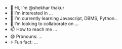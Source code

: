 - 👋 Hi, I’m @shekhar thakur
- 👀 I’m interested in ...
- 🌱 I’m currently learning Javascript, DBMS, Python..
- 💞️ I’m looking to collaborate on ...
- 📫 How to reach me ...
- 😄 Pronouns: ...
- ⚡ Fun fact: ...

<!---
shekharsinghthakur/shekharsinghthakur is a ✨ special ✨ repository because its `README.md` (this file) appears on your GitHub profile.
You can click the Preview link to take a look at your changes.
--->
